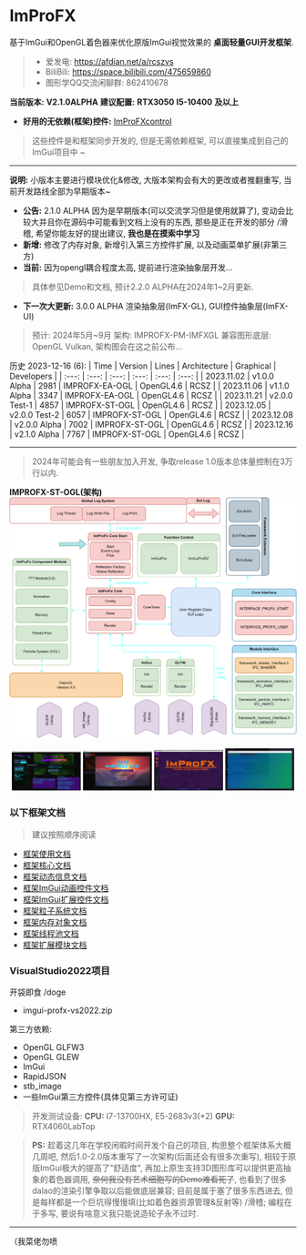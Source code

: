 # ImProFX

基于ImGui和OpenGL着色器来优化原版ImGui视觉效果的 __桌面轻量GUI开发框架__.

> - 爱发电: https://afdian.net/a/rcszvs
> - BiliBili: https://space.bilibili.com/475659860
> - 图形学QQ交流闲聊群: 862410678

__当前版本:__ __V2.1.0ALPHA__
__建议配置:__ __RTX3050__ __I5-10400__ __及以上__

- __好用的无依赖(框架)控件:__ [ImProFXcontrol](https://github.com/rcszc/ImProFXcontrol)
> 这些控件是和框架同步开发的, 但是无需依赖框架, 可以直接集成到自己的ImGui项目中 ~

---

__说明:__ 小版本主要进行模块优化&修改, 大版本架构会有大的更改或者推翻重写, 当前开发路线全部为早期版本~

- __公告:__ 2.1.0 ALPHA 因为是早期版本(可以交流学习但是使用就算了), 变动会比较大并且你在源码中可能看到文档上没有的东西, 那些是正在开发的部分 /滑稽, 希望你能友好的提出建议, __我也是在摸索中学习__
- __新增:__ 修改了内存对象, 新增引入第三方控件扩展, 以及动画菜单扩展(非第三方)
- __当前:__ 因为opengl耦合程度太高, 提前进行渲染抽象层开发...
> 具体参见Demo和文档, 预计2.2.0 ALPHA在2024年1~2月更新.

- __下一次大更新:__ 3.0.0 ALPHA 渲染抽象层(ImFX-GL), GUI控件抽象层(ImFX-UI)
> 预计: 2024年5月~9月 架构: IMPROFX-PM-IMFXGL 兼容图形底层: OpenGL Vulkan, 架构图会在这之前公布...

历史 2023-12-16 (6):
| Time | Version | Lines | Architecture | Graphical | Developers |
| :---: | :---: | :---: | :---: | :---: | :---: |
| 2023.11.02 | v1.0.0 Alpha | 2981 | IMPROFX-EA-OGL | OpenGL4.6 | RCSZ |
| 2023.11.06 | v1.1.0 Alpha | 3347 | IMPROFX-EA-OGL | OpenGL4.6 | RCSZ |
| 2023.11.21 | v2.0.0 Test-1 | 4857 | IMPROFX-ST-OGL | OpenGL4.6 | RCSZ |
| 2023.12.05 | v2.0.0 Test-2 | 6057 | IMPROFX-ST-OGL | OpenGL4.6 | RCSZ |
| 2023.12.08 | v2.0.0 Alpha | 7002 | IMPROFX-ST-OGL | OpenGL4.6 | RCSZ |
| 2023.12.16 | v2.1.0 Alpha | 7767 | IMPROFX-ST-OGL | OpenGL4.6 | RCSZ |

---
> 2024年可能会有一些朋友加入开发, 争取release 1.0版本总体量控制在3万行以内.

__IMPROFX-ST-OGL(架构)__
<img src="docs/arch/ImProFX20-ARCH.png"/>
<p align="center">
  <img src="docs/images/improfx_demo1.0A.png" style="width:24%;"/>
  <img src="docs/images/improfx_demo1.1A.png" style="width:24%;"/>
  <img src="docs/images/improfx_demo2.0A.png" style="width:24%;"/>
  <img src="docs/images/improfx_demo2.1A.png" style="width:24%;"/>
</p>

### 以下框架文档
> 建议按照顺序阅读

- [框架使用文档](https://github.com/rcszc/ImProFX/blob/main/docs/improfx_usage.md)
- [框架核心文档](https://github.com/rcszc/ImProFX/blob/main/docs/improfx_corefx.md)
- [框架动态信息文档](https://github.com/rcszc/ImProFX/blob/main/docs/improfx_dyinfo.md)
- [框架ImGui动画控件文档](https://github.com/rcszc/ImProFX/blob/main/docs/improfx_animation.md)
- [框架ImGui扩展控件文档](https://github.com/rcszc/ImProFX/blob/main/docs/improfx_imguipro.md)
- [框架粒子系统文档](https://github.com/rcszc/ImProFX/blob/main/docs/improfx_particle.md)
- [框架内存对象文档](https://github.com/rcszc/ImProFX/blob/main/docs/improfx_memory.md)
- [框架线程池文档](https://github.com/rcszc/ImProFX/blob/main/docs/improfx_threadpool.md)
- [框架扩展模块文档](https://github.com/rcszc/ImProFX/blob/main/docs/improfx_extension.md)

### VisualStudio2022项目
开袋即食 /doge
- imgui-profx-vs2022.zip

第三方依赖:
- OpenGL GLFW3
- OpenGL GLEW
- ImGui
- RapidJSON
- stb_image
- 一些ImGui第三方控件(具体见第三方许可证)

> 开发测试设备: __CPU:__ I7-13700HX, E5-2683v3(*2) __GPU:__ RTX4060LabTop

> __PS:__ 趁着这几年在学校闲暇时间开发个自己的项目, 构思整个框架体系大概几周吧, 然后1.0-2.0版本重写了一次架构(后面还会有很多次重写), 相较于原版ImGui极大的提高了"舒适度", 再加上原生支持3D图形库可以提供更高抽象的着色器调用, ~~奈何我没有艺术细胞写的Demo难看死了~~, 也看到了很多dalao的渲染引擎争取以后能做底层兼容; 目前是属于塞了很多东西进去, 但是每样都是一个巨坑得慢慢填(比如着色器资源管理&反射等) /滑稽; 编程在于多写, 要说有啥意义我只能说造轮子永不过时.

---
（我菜佬勿喷
